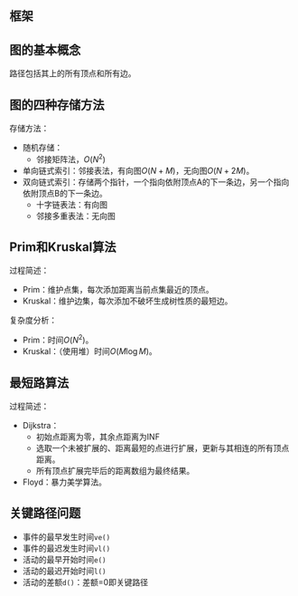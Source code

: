 
## 框架



## 图的基本概念

路径包括其上的所有顶点和所有边。

## 图的四种存储方法

存储方法：
- 随机存储：
	- 邻接矩阵法，$O(N^2)$
- 单向链式索引：邻接表法，有向图$O(N+M)$，无向图$O(N+2M)$。
- 双向链式索引：存储两个指针，一个指向依附顶点A的下一条边，另一个指向依附顶点B的下一条边。
	- 十字链表法：有向图
	- 邻接多重表法：无向图

## Prim和Kruskal算法

过程简述：
- Prim：维护点集，每次添加距离当前点集最近的顶点。
- Kruskal：维护边集，每次添加不破坏生成树性质的最短边。

复杂度分析：
- Prim：时间$O(N^2)$。
- Kruskal：（使用堆）时间$O(M\log M)$。

## 最短路算法

过程简述：
- Dijkstra：
	- 初始点距离为零，其余点距离为INF
	- 选取一个未被扩展的、距离最短的点进行扩展，更新与其相连的所有顶点距离。
	- 所有顶点扩展完毕后的距离数组为最终结果。
- Floyd：暴力美学算法。

## 关键路径问题

- 事件的最早发生时间`ve()`
- 事件的最迟发生时间`vl()`
- 活动的最早开始时间`e()`
- 活动的最迟开始时间`l()`
- 活动的差额`d()`：差额=0即关键路径

